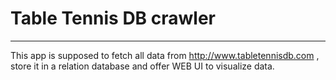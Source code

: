 # Table Tennis DB crawler
---

This app is supposed to fetch all data from http://www.tabletennisdb.com ,
store it in a relation database and offer WEB UI to visualize data.